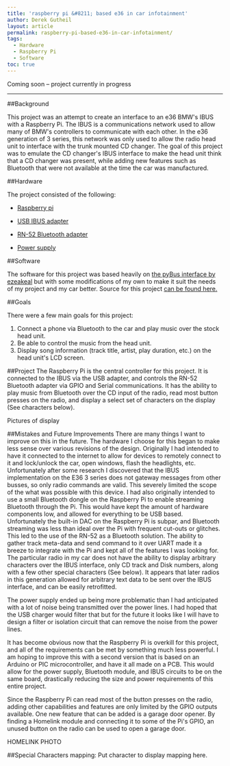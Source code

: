 ```yaml
--- 
title: 'raspberry pi &#8211; based e36 in car infotainment' 
author: Derek Gutheil 
layout: article 
permalink: raspberry-pi-based-e36-in-car-infotainment/ 
tags: 
  - Hardware 
  - Raspberry Pi 
  - Software 
toc: true 
--- 
```

Coming soon &#8211; project currently in progress 
 
 
***** 
 
 
##Background 
 
 
This project was an attempt to create an interface to an e36 BMW's IBUS with a Raspberry Pi. The IBUS is a communications network used to allow many of BMW's controllers to communicate with each other. In the e36 generation of 3 series, this network was only used to allow the radio head unit to interface with the trunk mounted CD changer. The goal of this project was to emulate the CD changer's IBUS interface to make the head unit think that a CD changer was present, while adding new features such as Bluetooth that were not available at the time the car was manufactured. 
 
 
##Hardware 
 
 
The project consisted of the following: 
 
 
+ [Raspberry pi][1] 
 
 
+ [USB IBUS adapter][2] 
 
 
+ [RN-52 Bluetooth adapter][3] 
 
 
+ [Power supply][5] 
 
 
##Software 
 
 
The software for this project was based heavily on [the pyBus interface by ezeakeal][6] but with some modifications of my own to make it suit the needs of my project and my car better. Source for this project [can be found here.][7]  
 
 
##Goals 
 
 
There were a few main goals for this project: 
 
 
1. Connect a phone via Bluetooth to the car and play music over the stock head unit. 
2. Be able to control the music from the head unit. 
3. Display song information (track title, artist, play duration, etc.) on the head unit's LCD screen. 
 
 
##Project 
The Raspberry Pi is the central controller for this project. It is connected to the IBUS via the USB adapter, and controls the RN-52 Bluetooth adapter via GPIO and Serial communications. It has the ability to play music from Bluetooth over the CD input of the radio, read most button presses on the radio, and display a select set of characters on the display (See characters below).  
 
 
Pictures of display 
 
 
 
##Mistakes and Future Improvements 
There are many things I want to improve on this in the future. The hardware I choose for this began to make less sense over various revisions of the design. Originally I had intended to have it connected to the internet to allow for devices to remotely connect to it and lock/unlock the car, open windows, flash the headlights, etc. Unfortunately after some research I discovered that the IBUS implementation on the E36 3 series does not gateway messages from other busses, so only radio commands are valid. This severely limited the scope of the what was possible with this device. I had also originally intended to use a small Bluetooth dongle on the Raspberry Pi to enable streaming Bluetooth through the Pi. This would have kept the amount of hardware components low, and allowed for everything to be USB based. Unfortunately the built-in DAC on the Raspberry Pi is subpar, and Bluetooth streaming was less than ideal over the Pi with frequent cut-outs or glitches. This led to the use of the RN-52 as a Bluetooth solution. The ability to gather track meta-data and send command to it over UART made it a breeze to integrate with the Pi and kept all of the features I was looking for. 
The particular radio in my car does not have the ability to display arbitrary characters over the IBUS interface, only CD track and Disk numbers, along with a few other special characters (See below). It appears that later radios in this generation allowed for arbitrary text data to be sent over the IBUS interface, and can be easily retrofitted.   
 
The power supply ended up being more problematic than I had anticipated with a lot of noise being transmitted over the power lines. I had hoped that the USB charger would filter that but for the future it looks like I will have to design a filter or isolation circuit that can remove the noise from the power lines. 
 
It has become obvious now that the Raspberry Pi is overkill for this project, and all of the requirements can be met by something much less powerful. I am hoping to improve this with a second version that is based on an Arduino or PIC microcontroller, and have it all made on a PCB. This would allow for the power supply, Bluetooth module, and IBUS circuits to be on the same board, drastically reducing the size and power requirements of this entire project. 
 
Since the Raspberry Pi can read most of the button presses on the radio, adding other capabilities and features are only limited by the GPIO outputs available. One new feature that can be added is a garage door opener. By finding a Homelink module and connecting it to some of the Pi's GPIO, an unused button on the radio can be used to open a garage door.  
 
HOMELINK PHOTO 
 
##Special Characters 
mapping: 
Put character to display mapping here. 
 
 
 
 
[1]: http://www.raspberrypi.org/products/ 
[2]: http://www.reslers.de/IBUS/ 
[3]: www.microchip.com/rn52 
[4]: https://www.freedompop.com/devices/freedom-stick-bolt 
[5]: http://www.aukey.com/product/24w-dual-port-usb-car-charger-aipower-black 
[6]: https://github.com/ezeakeal/pyBus 
[7]: https://bitbucket.org/dgutheil/python-ibus-interface 
 